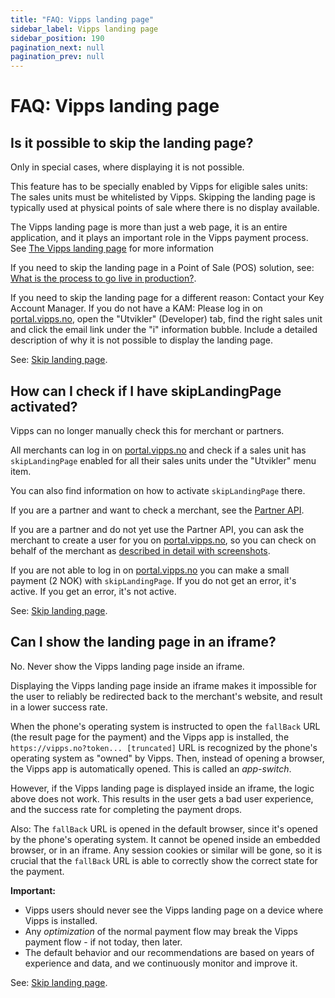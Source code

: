 ```yaml
---
title: "FAQ: Vipps landing page"
sidebar_label: Vipps landing page
sidebar_position: 190
pagination_next: null
pagination_prev: null
---
```



# FAQ: Vipps landing page



## Is it possible to skip the landing page?

Only in special cases, where displaying it is not possible.

This feature has to be specially enabled by Vipps for eligible sales units:
The sales units must be whitelisted by Vipps.
Skipping the landing page is typically used at physical points of sale
where there is no display available.

The Vipps landing page is more than just a web page, it is an entire
application, and it plays an important role in the Vipps payment process.
See
[The Vipps landing page](../common-topics/vipps-landing-page.md)
for more information

If you need to skip the landing page in a Point of Sale (POS) solution, see:
[What is the process to go live in production?](pos-integrations-faq.md#what-is-the-process-to-go-live-in-production).

If you need to skip the landing page for a different reason:
Contact your Key Account Manager. If you do not have a KAM:
Please log in on
[portal.vipps.no](https://portal.vipps.no),
open the "Utvikler" (Developer) tab,
find the right sales unit and
click the email link under the "i" information bubble.
Include a detailed description of why it is not possible to display the landing page.

See:
[Skip landing page](../common-topics/vipps-landing-page.md#skip-landing-page).

## How can I check if I have skipLandingPage activated?

Vipps can no longer manually check this for merchant or partners.

All merchants can log in on
[portal.vipps.no](https://portal.vipps.no)
and check if a sales unit has `skipLandingPage` enabled
for all their sales units under the "Utvikler" menu item.

You can also find information on how to activate `skipLandingPage` there.

If you are a partner and want to check a merchant, see the
[Partner API](https://developer.vippsmobilepay.com/docs/APIs/partner-api).

If you are a partner and do not yet use the Partner API, you can ask the
merchant to create a user for you on
[portal.vipps.no](https://portal.vipps.no), so you can check on behalf of the merchant as
[described in detail with screenshots](https://developer.vippsmobilepay.com/docs/vipps-partner/add-portal-user).

If you are not able to log in on
[portal.vipps.no](https://portal.vipps.no)
you can make a small payment (2 NOK)
with `skipLandingPage`.
If you do not get an error, it's active.
If you get an error, it's not active.

See:
[Skip landing page](../common-topics/vipps-landing-page.md#skip-landing-page).

## Can I show the landing page in an iframe?

No. Never show the Vipps landing page inside an iframe.

Displaying the Vipps landing page inside an iframe makes it impossible for the
user to reliably be redirected back to the merchant's website, and result in a
lower success rate.

When the phone's operating system is instructed to open the `fallBack` URL (the
result page for the payment) and the Vipps app is installed, the
`https://vipps.no?token... [truncated]` URL is recognized
by the phone's operating system as "owned" by Vipps. Then, instead of opening a browser,
the Vipps app is automatically opened. This is called an *app-switch*.

However, if the Vipps landing page is displayed inside an iframe, the logic above does
not work. This results in the user gets a bad user experience, and the success rate for
completing the payment drops.

Also: The `fallBack` URL is opened in the default browser, since it's opened
by the phone's operating system. It cannot be opened inside an embedded
browser, or in an iframe. Any session cookies or similar will be gone, so it
is crucial that the `fallBack` URL is able to correctly show the correct state
for the payment.

**Important:**

* Vipps users should never see the Vipps landing page on a device where Vipps
  is installed.
* Any *optimization* of the normal payment flow may break the Vipps payment
  flow - if not today, then later.
* The default behavior and our recommendations
  are based on years of experience and data, and we continuously monitor and improve it.

See:
[Skip landing page](../common-topics/vipps-landing-page.md#skip-landing-page).
